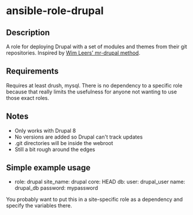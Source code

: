 ansible-role-drupal
==========

Description
------------
A role for deploying Drupal with a set of modules and themes from their git
repositories.
Inspired by [Wim Leers' mr-drupal method](http://wimleers.com/article/mr-drupal).

Requirements
------------
Requires at least drush, mysql. There is no dependency to a specific role
because that really limits the usefulness for anyone not wanting to use those
exact roles.

Notes
-----
* Only works with Drupal 8
* No versions are added so Drupal can't track updates
* .git directories will be inside the webroot
* Still a bit rough around the edges

Simple example usage
--------------------
- role: drupal
  site_name: drupal
  core: HEAD
  db:
    user: drupal_user
    name: drupal_db
    password: mypassword

You probably want to put this in a site-specific role as a dependency and
specify the variables there.
